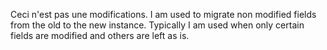 Ceci n'est pas une modifications.
I am used to migrate non modified fields from the old to the new instance.
Typically I am used when only certain fields are modified and others are left as is.